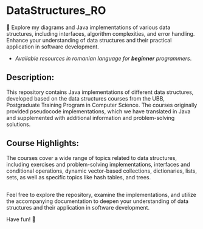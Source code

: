 # DataStructures_RO

🔮 Explore my diagrams and Java implementations of various data structures, including interfaces, algorithm complexities, and error handling. Enhance your understanding of data structures and their practical application in software development. 

- *Available resources in romanian language for **beginner** programmers*.

## Description:

This repository contains Java implementations of different data structures, developed based on the data structures courses from the UBB, Postgraduate Training Program in Computer Science. The courses originally provided pseudocode implementations, which we have translated in Java and supplemented with additional information and problem-solving solutions.

## Course Highlights:
The courses cover a wide range of topics related to data structures, including exercises and problem-solving implementations, interfaces and conditional operations, dynamic vector-based collections, dictionaries, lists, sets, as well as specific topics like hash tables, and trees.

## 
Feel free to explore the repository, examine the implementations, and utilize the accompanying documentation to deepen your understanding of data structures and their application in software development.

Have fun! 🎉 
